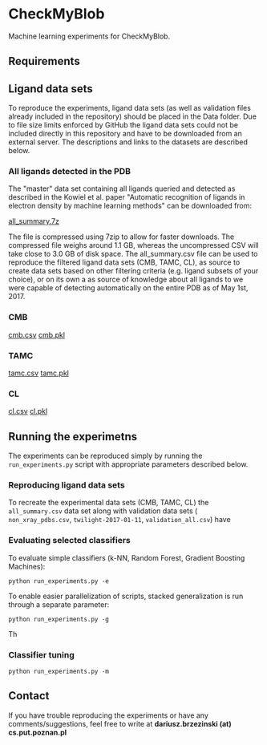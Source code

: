 # CheckMyBlob

Machine learning experiments for CheckMyBlob.

## Requirements

## Ligand data sets

To reproduce the experiments, ligand data sets (as well as validation files already included in the repository) should be placed in the Data folder. Due to file size limits enforced by GitHub the ligand data sets could not be included directly in this repository and have to be downloaded from an external server. The descriptions and links to the datasets are described below.

### All ligands detected in the PDB

The "master" data set containing all ligands queried and detected as described in the Kowiel et al. paper "Automatic recognition of ligands in electron density by machine learning methods" can be downloaded from:

[all_summary.7z]()

The file is compressed using 7zip to allow for faster downloads. The compressed file weighs around 1.1 GB, whereas the uncompressed CSV will take close to 3.0 GB of disk space. The all_summary.csv file can be used to reproduce the filtered ligand data sets (CMB, TAMC, CL), as source to create data sets based on other filtering criteria (e.g. ligand subsets of your choice), or on its own a as source of knowledge about all ligands to we were capable of detecting automatically on the entire PDB as of May 1st, 2017.

### CMB

[cmb.csv]()
[cmb.pkl]()

### TAMC

[tamc.csv]()
[tamc.pkl]()

### CL

[cl.csv]()
[cl.pkl]()

## Running the experimetns

The experiments can be reproduced simply by running the
`run_experiments.py` script with appropriate parameters described below.

### Reproducing ligand data sets

To recreate the experimental data sets (CMB, TAMC, CL) the
`all_summary.csv` data set along with validation data sets (
`non_xray_pdbs.csv`, `twilight-2017-01-11`, `validation_all.csv`) have

### Evaluating selected classifiers

To evaluate simple classifiers (k-NN, Random Forest, Gradient Boosting Machines):
```
python run_experiments.py -e
```



To enable easier parallelization of scripts, stacked generalization is run through a separate parameter:
```
python run_experiments.py -g
```

Th

### Classifier tuning

```
python run_experiments.py -m
```

## Contact

If you have trouble reproducing the experiments or have any comments/suggestions, feel free to write at **dariusz.brzezinski (at) cs.put.poznan.pl**